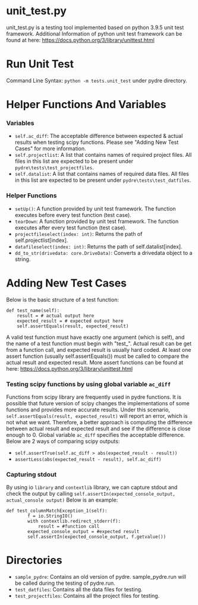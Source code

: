 # unit_test.py

unit_test.py is a testing tool implemented based on python 3.9.5 unit test framework. 
Additional Information of python unit test framework can be found at here: https://docs.python.org/3/library/unittest.html


# Run Unit Test

Command Line Syntax: `python -m tests.unit_test` under pydre directory.


# Helper Functions And Variables

### Variables
 - `self.ac_diff`: The acceptable difference between expected & actual results when testing scipy functions. Please see "Adding New Test Cases" for more information. 
 - `self.projectlist`: A list that contains names of required project files. All files in this list are expected to be present under `pydre\tests\test_projectfiles`.
 - `self.datalist`: A list that contains names of required data files. All files in this list are expected to be present under `pydre\tests\test_datfiles`.

### Helper Functions
 - `setUp()`: A function provided by unit test framework. The function executes before every test function (test case). 
 - `tearDown`: A function provided by unit test framework. The function executes after every test function (test case). 
 - `projectfileselect(index: int)`: Returns the path of self.projectlist[index].
 - `datafileselect(index: int)`: Returns the path of self.datalist[index].
 - `dd_to_str(drivedata: core.DriveData)`: Converts a drivedata object to a string. 

# Adding New Test Cases

Below is the basic structure of a test function:
```
def test_name(self):
    result = # actual output here
    expected_result = # expected output here
    self.assertEquals(result, expected_result)
```
A valid test function must have exactly one argument (which is self), and the name of a test function must begin with "test_". 
Actual result can be get from a function call, and expected result is usually hard coded. 
At least one assert function (usually self.assertEquals()) must be called to compare the actual result and expected result. More assert functions can be found at here: https://docs.python.org/3/library/unittest.html

### Testing scipy functions by using global variable `ac_diff`

Functions from scipy library are frequently used in pydre functions. It is possible that future version of scipy changes the implementations of some functions and provides more accurate results. Under this scenario, `self.assertEquals(result, expected_result)` will report an error, which is not what we want.
Therefore, a better approach is computing the difference between actual result and expected result and see if the difference is close enough to 0. Global variable `ac_diff` specifies the acceptable difference. 
Below are 2 ways of comparing scipy outputs:

 - `self.assertTrue(self.ac_diff > abs(expected_result - result))`
 - `assertLess(abs(expected_result - result), self.ac_diff)`

### Capturing stdout

By using io `library` and `contextlib` library, we can capture stdout and check the output by calling `self.assertIn(expected_console_output, actual_console output)`
Below is an example: 

```
def test_columnMatchException_1(self):
        f = io.StringIO()
        with contextlib.redirect_stderr(f):
            result = #function call
        expected_console_output = #expected result
        self.assertIn(expected_console_output, f.getvalue())
```


# Directories

 - `sample_pydre`: Contains an old version of pydre. sample_pydre.run will be called during the testing of pydre.run.
 - `test_datfiles`: Contains all the data files for testing. 
 - `test_projectfiles`: Contains all the project files for testing. 
